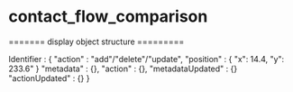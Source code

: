 # contact_flow_comparison



======= display object structure =========

Identifier : {
  "action" : "add"/"delete"/"update",
  "position" : {
            "x": 14.4,
            "y": 233.6"
          }
  "metadata" : {},
  "action" : {},
  "metadataUpdated" : {}
  "actionUpdated" : {}
}

